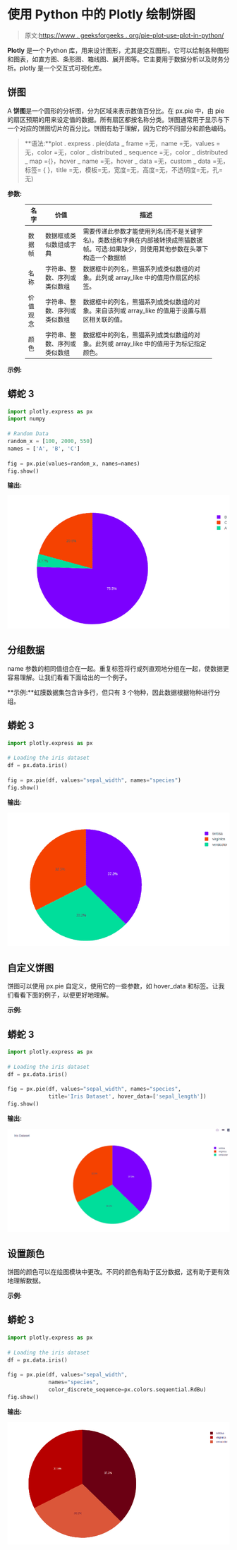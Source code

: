 # 使用 Python 中的 Plotly 绘制饼图

> 原文:[https://www . geeksforgeeks . org/pie-plot-use-plot-in-python/](https://www.geeksforgeeks.org/pie-plot-using-plotly-in-python/)

**Plotly** 是一个 Python 库，用来设计图形，尤其是交互图形。它可以绘制各种图形和图表，如直方图、条形图、箱线图、展开图等。它主要用于数据分析以及财务分析。plotly 是一个交互式可视化库。

## 饼图

A **饼图**是一个圆形的分析图，分为区域来表示数值百分比。在 px.pie 中，由 pie 的扇区预期的用来设定值的数据。所有扇区都按名称分类。饼图通常用于显示与下一个对应的饼图切片的百分比。饼图有助于理解，因为它的不同部分和颜色编码。

> **语法:**plot . express . pie(data _ frame =无，name =无，values =无，color =无，color _ distributed _ sequence =无，color _ distributed _ map ={}，hover _ name =无，hover _ data =无，custom _ data =无，标签= { }，title =无，模板=无，宽度=无，高度=无，不透明度=无，孔=无)

**参数:**

<figure class="table">

| 名字 | 价值 | 描述 |
| --- | --- | --- |
| 数据帧 | 数据框或类似数组或字典 | 需要传递此参数才能使用列名(而不是关键字名)。类数组和字典在内部被转换成熊猫数据帧。可选:如果缺少，则使用其他参数在头罩下构造一个数据帧 |
| 名称 | 字符串、整数、序列或类似数组 | 数据框中的列名，熊猫系列或类似数组的对象。此列或 array_like 中的值用作扇区的标签。 |
| 价值观念 | 字符串、整数、序列或类似数组 | 数据框中的列名，熊猫系列或类似数组的对象。来自该列或 array_like 的值用于设置与扇区相关联的值。 |
| 颜色 | 字符串、整数、序列或类似数组 | 数据框中的列名，熊猫系列或类似数组的对象。此列或 array_like 中的值用于为标记指定颜色。 |

</figure>

**示例:**

## 蟒蛇 3

```py
import plotly.express as px
import numpy

# Random Data
random_x = [100, 2000, 550]
names = ['A', 'B', 'C']

fig = px.pie(values=random_x, names=names)
fig.show()
```

**输出:**

![](img/93f60808cbdb4e98ddf87f0a7a3296d4.png)

## 分组数据

name 参数的相同值组合在一起。重复标签将行或列直观地分组在一起，使数据更容易理解。让我们看看下面给出的一个例子。

**示例:**虹膜数据集包含许多行，但只有 3 个物种，因此数据根据物种进行分组。

## 蟒蛇 3

```py
import plotly.express as px

# Loading the iris dataset
df = px.data.iris()

fig = px.pie(df, values="sepal_width", names="species")
fig.show()
```

**输出:**

![](img/e0b13242c93defdf826fa6757017b20d.png)

## 自定义饼图

饼图可以使用 px.pie 自定义，使用它的一些参数，如 hover_data 和标签。让我们看看下面的例子，以便更好地理解。

**示例:**

## 蟒蛇 3

```py
import plotly.express as px

# Loading the iris dataset
df = px.data.iris()

fig = px.pie(df, values="sepal_width", names="species",
             title='Iris Dataset', hover_data=['sepal_length'])
fig.show()
```

**输出:**

![](img/caebea6d087949333bfae2b67e888850.png)

## 设置颜色

饼图的颜色可以在绘图模块中更改。不同的颜色有助于区分数据，这有助于更有效地理解数据。

**示例:**

## 蟒蛇 3

```py
import plotly.express as px

# Loading the iris dataset
df = px.data.iris()

fig = px.pie(df, values="sepal_width",
             names="species",
             color_discrete_sequence=px.colors.sequential.RdBu)
fig.show()
```

**输出:**

![](img/e79b887bd81c0f9b1aa120e3c07f9c09.png)
